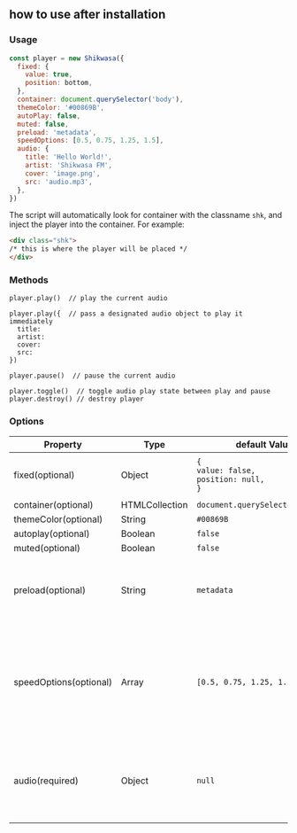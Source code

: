 ## how to use after installation

### Usage

```javascript
const player = new Shikwasa({
  fixed: {
    value: true,
    position: bottom,
  },
  container: document.querySelector('body'),
  themeColor: '#00869B',
  autoPlay: false,
  muted: false,
  preload: 'metadata', 
  speedOptions: [0.5, 0.75, 1.25, 1.5],
  audio: {
    title: 'Hello World!',
    artist: 'Shikwasa FM',
    cover: 'image.png',
    src: 'audio.mp3',
  },
})
```

The script will automatically look for container with the classname `shk`, and inject the player into the container. For example:

```html
<div class="shk">
/* this is where the player will be placed */
</div>
```

### Methods

```
player.play()  // play the current audio

player.play({  // pass a designated audio object to play it immediately
  title: 
  artist:
  cover:
  src:
})

player.pause()  // pause the current audio

player.toggle()  // toggle audio play state between play and pause
player.destroy() // destroy player
```

### Options

| Property               | Type            | default Value                                           | Valid values                                                                                                       |
|------------------------|-----------------|---------------------------------------------------------|--------------------------------------------------------------------------------------------------------------------|
| fixed(optional)        | Object          | <code>{<br>value: false,<br>position: null,<br>}</code> | `value`: Boolean<br>`position`: `top`, `bottom`                                                                    |
| container(optional)    | HTMLCollection  | `document.querySelector('body')`                        |                                                                                                                    |
| themeColor(optional)   | String          | `#00869B`                                               |                                                                                                                    |
| autoplay(optional)     | Boolean         | `false`                                                 |                                                                                                                    |
| muted(optional)        | Boolean         | `false `                                                |                                                                                                                    |
| preload(optional)      | String          | `metadata`                                              | `auto`, `metadata`, `none`, for details view [MDN Doumentation](https://developer.mozilla.org/en-US/docs/Web/HTML/Element/audio#attr-preload)                                                                                    |
| speedOptions(optional) | Array           | `[0.5, 0.75, 1.25, 1.5]`                                | each value of the array should be between the range of 0.25 to 5.0, or will likely be ignored by certain browsers  |
| audio(required)        | Object          | `null`                                                  | <code>{<br>title: String,<br>artist: String,<br>cover: String,<br>src: String,<br>}</code>                         |




